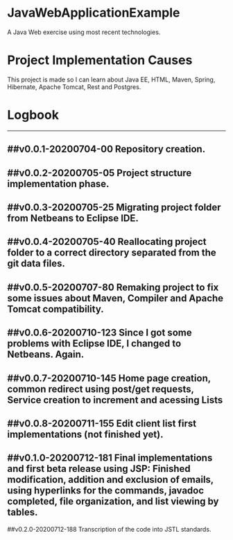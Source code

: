 # JavaWebApplicationExample
 A Java Web exercise using most recent technologies.

# Project Implementation Causes

 This project is made so I can learn about Java EE,
 HTML, Maven, Spring, Hibernate, Apache Tomcat, Rest
 and Postgres.

 
# Logbook

-----------------------------------------------------
##v0.0.1-20200704-00
 Repository creation.
-----------------------------------------------------
##v0.0.2-20200705-05
 Project structure implementation phase.
-----------------------------------------------------
##v0.0.3-20200705-25
 Migrating project folder from Netbeans to Eclipse IDE.
-----------------------------------------------------
##v0.0.4-20200705-40
 Reallocating project folder to a correct directory
 separated from the git data files.
-----------------------------------------------------
##v0.0.5-20200707-80
 Remaking project to fix some issues about Maven, Compiler
 and Apache Tomcat compatibility.
-----------------------------------------------------
##v0.0.6-20200710-123
 Since I got some problems with Eclipse IDE, I changed to
 Netbeans. Again.
-----------------------------------------------------
##v0.0.7-20200710-145
 Home page creation, common redirect using post/get requests,
 Service creation to increment and acessing Lists
-----------------------------------------------------
##v0.0.8-20200711-155
 Edit client list first implementations (not finished yet).
-----------------------------------------------------
##v0.1.0-20200712-181
 Final implementations and first beta release using JSP:
 Finished modification, addition and exclusion of emails, using
 hyperlinks for the commands, javadoc completed, file organization,
 and list viewing by tables.
-----------------------------------------------------
 ##v0.2.0-20200712-188
 Transcription of the code into JSTL standards.